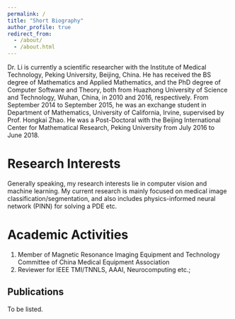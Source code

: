 ```yaml
---
permalink: /
title: "Short Biography"
author_profile: true
redirect_from: 
  - /about/
  - /about.html
---
```


Dr. Li is currently a scientific researcher with the Institute of Medical Technology, Peking University, Beijing, China. He has received the BS degree of Mathematics and Applied Mathematics, and the PhD degree of Computer Software and Theory, both from Huazhong University of Science and Technology, Wuhan, China, in 2010 and 2016, respectively. From September 2014 to September 2015, he was an exchange student in Department of Mathematics, University of California, Irvine, supervised by Prof. Hongkai Zhao. He was a Post-Doctoral with the Beijing International Center for Mathematical Research, Peking University from July 2016 to June 2018.

Research Interests
======
Generally speaking, my research interests lie in computer vision and machine learning. My current research is mainly focused on medical image classification/segmentation, and also includes physics-informed neural network (PINN) for solving a PDE etc.

Academic Activities
======
1. Member of Magnetic Resonance Imaging Equipment and Technology Committee of China Medical Equipment Association
1. Reviewer for IEEE TMI/TNNLS, AAAI, Neurocomputing etc.; 

Publications
------
To be listed.






